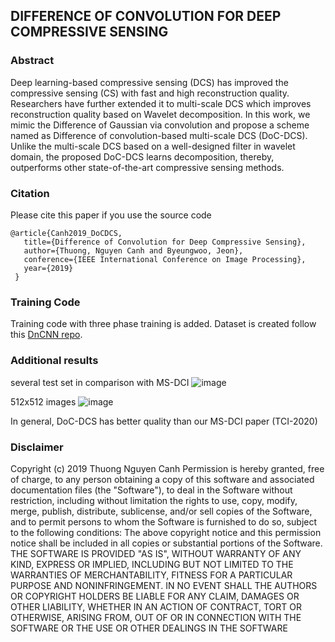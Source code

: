 ## DIFFERENCE OF CONVOLUTION FOR DEEP COMPRESSIVE SENSING 
### Abstract
Deep learning-based compressive sensing (DCS) has improved the compressive sensing (CS) with fast and high reconstruction quality. Researchers have further extended it to multi-scale DCS which improves reconstruction quality based on Wavelet decomposition. In this work, we mimic the Difference of Gaussian via convolution and propose a scheme named as Difference of convolution-based multi-scale DCS (DoC-DCS). Unlike the multi-scale DCS based on a well-designed filter in wavelet domain, the proposed DoC-DCS learns decomposition, thereby, outperforms other state-of-the-art compressive sensing methods. 

### Citation
Please cite this paper if you use the source code
```
@article{Canh2019_DoCDCS,
   title={Difference of Convolution for Deep Compressive Sensing},
   author={Thuong, Nguyen Canh and Byeungwoo, Jeon},
   conference={IEEE International Conference on Image Processing},
   year={2019}
 }
```

### Training Code
Training code with three phase training is added. Dataset is created follow this [DnCNN repo](https://github.com/cszn/DnCNN). 


### Additional results 
several test set in comparison with MS-DCI 
![image](https://user-images.githubusercontent.com/6524339/110087668-cae42a00-7d48-11eb-8adf-86b6e1626027.png)


512x512 images
![image](https://user-images.githubusercontent.com/6524339/110087562-ac7e2e80-7d48-11eb-94b9-c18d6a31dc0f.png)

In general, DoC-DCS has better quality than our MS-DCI paper (TCI-2020)

### Disclaimer
Copyright (c) 2019 Thuong Nguyen Canh
Permission is hereby granted, free of charge, to any person obtaining a copy of this software and associated documentation files (the "Software"), to deal in the Software without restriction, including without limitation the rights to use, copy, modify, merge, publish, distribute, sublicense, and/or sell copies of the Software, and to permit persons to whom the Software is furnished to do so, subject to the following conditions:
The above copyright notice and this permission notice shall be included in all copies or substantial portions of the Software.
THE SOFTWARE IS PROVIDED "AS IS", WITHOUT WARRANTY OF ANY KIND, EXPRESS OR IMPLIED, INCLUDING BUT NOT LIMITED TO THE WARRANTIES OF MERCHANTABILITY, FITNESS FOR A PARTICULAR PURPOSE AND NONINFRINGEMENT. IN NO EVENT SHALL THE AUTHORS OR COPYRIGHT HOLDERS BE LIABLE FOR ANY CLAIM, DAMAGES OR OTHER LIABILITY, WHETHER IN AN ACTION OF CONTRACT, TORT OR OTHERWISE, ARISING FROM, OUT OF OR IN CONNECTION WITH THE SOFTWARE OR THE USE OR OTHER DEALINGS IN THE SOFTWARE
